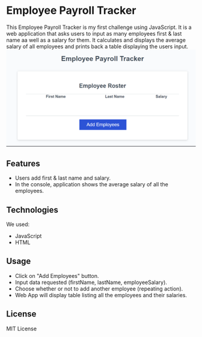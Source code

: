 # Employee Payroll Tracker

This Employee Payroll Tracker is my first challenge using JavaScript. It is a web application that asks users to input as many employees first & last name aa well as a salary for them. It calculates and displays the average salary of all employees and prints back a table displaying the users input.
![Site Screenshot](./assets/image/image.png)

## Features

- Users add first & last name and salary.
- In the console, application shows the average salary of all the employees.

## Technologies 

We used:
- JavaScript
- HTML

## Usage

- Click on "Add Employees" button.
- Input data requested (firstName, lastName, employeeSalary).
- Choose whether or not to add another employee (repeating action).
- Web App will display table listing all the employees and their salaries.

## License

MIT License
